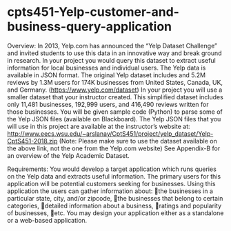 # cpts451-Yelp-customer-and-business-query-application

Overview:
In 2013, Yelp.com has announced the “Yelp Dataset Challenge” and invited students to use this data in an innovative way and break ground in research. In your project you would query this dataset to extract useful information for local businesses and individual users.
The Yelp data is available in JSON format. The original Yelp dataset includes and 5.2M reviews by 1.3M users for 174K businesses from United States, Canada, UK, and Germany. (https://www.yelp.com/dataset) In your project you will use a smaller dataset that your instructor created. This simplified dataset includes only 11,481 businesses, 192,999 users, and 416,490 reviews written for those businesses.
You will be given sample code (Python) to parse some of the Yelp JSON files (available on Blackboard). The Yelp JSON files that you will use in this project are available at the instructor’s website at:
http://www.eecs.wsu.edu/~arslanay/CptS451/project/yelp_dataset/Yelp-CptS451-2018.zip
(Note: Please make sure to use the dataset available on the above link, not the one from the Yelp.com website)
See Appendix-B for an overview of the Yelp Academic Dataset.

Requirements:
You would develop a target application which runs queries on the Yelp data and extracts useful information. The primary users for this application will be potential customers seeking for businesses.
Using this application the users can gather information about:
the businesses in a particular state, city, and/or zipcode,
the businesses that belong to certain categories,
detailed information about a business,
ratings and popularity of businesses,
etc.
You may design your application either as a standalone or a web-based application.
